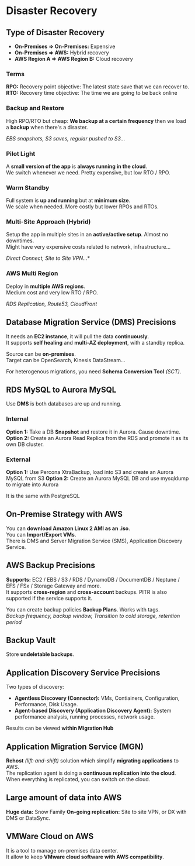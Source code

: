# Disaster Recovery

## Type of Disaster Recovery

- **On-Premises => On-Premises:** Expensive
- **On-Premises => AWS:** Hybrid recovery
- **AWS Region A => AWS Region B:** Cloud recovery

### Terms
**RPO:** Recovery point objective: The latest state save that we can recover to.  
**RTO:** Recovery time objective: The time we are going to be back online

### Backup and Restore

High RPO/RTO but cheap: **We backup at a certain frequency** then we load a **backup** when there's a disaster.

*EBS snapshots, S3 saves, regular pushed to S3...*

### Pilot Light

A **small version of the app** is **always running in the cloud**.  
We switch whenever we need. Pretty expensive, but low RTO / RPO.

### Warm Standby

Full system is **up and running** but at **minimum size**.  
We scale when needed. More costly but lower RPOs and RTOs.

### Multi-Site Approach (Hybrid)

Setup the app in multiple sites in an **active/active setup**.
Almost no downtimes.  
Might have very expensive costs related to network, infrastructure...

*Direct Connect, Site to Site VPN...**

### AWS Multi Region

Deploy in **multiple AWS regions**.  
Medium cost and very low RTO / RPO.

*RDS Replication, Route53, CloudFront*

## Database Migration Service (DMS) Precisions

It needs an **EC2 instance**, it will pull the data **continuously**.  
It supports **self healing** and **multi-AZ deployment**, with a standby replica.  

Source can be **on-premises**.  
Target can be OpenSearch, Kinesis DataStream...

For heterogenous migrations, you need **Schema Conversion Tool** *(SCT)*.  

## RDS MySQL to Aurora MySQL

Use **DMS** is both databases are up and running.

### Internal
**Option 1:** Take a DB **Snapshot** and restore it in Aurora. Cause downtime.  
**Option 2:** Create an Aurora Read Replica from the RDS and promote it as its own DB cluster.

### External
**Option 1:** Use Percona XtraBackup, load into S3 and create an Aurora MySQL from S3
**Option 2:** Create an Aurora MySQL DB and use mysqldump to migrate into Aurora

It is the same with PostgreSQL

## On-Premise Strategy with AWS

You can **download Amazon Linux 2 AMI as an .iso**.  
You can **Import/Export VMs**.  
There is DMS and Server Migration Service (SMS), Application Discovery Service.

## AWS Backup Precisions

**Supports:** EC2 / EBS / S3 / RDS / DynamoDB / DocumentDB / Neptune / EFS / FSx / Storage Gateway and more.  
It supports **cross-region** and **cross-account** backups. PITR is also supported if the service supports it.

You can create backup policies **Backup Plans**. Works with tags.  
*Backup frequency, backup window, Transition to cold storage, retention period*

## Backup Vault

Store **undeletable backups**.

## Application Discovery Service Precisions

Two types of discovery:  
- **Agentless Discovery (Connector):** VMs, Contiainers, Configuration, Performance, Disk Usage.
- **Agent-based Discovery (Application Discovery Agent):** System performance analysis, running processes, network usage.

Results can be viewed **within Migration Hub**

## Application Migration Service (MGN)

**Rehost** *(lift-and-shift)* solution which simplify **migrating applications** to AWS.  
The replication agent is doing a **continuous replication into the cloud**.  
When everything is replicated, you can switch on the cloud.

## Large amount of data into AWS

**Huge data:** Snow Family
**On-going replication:** Site to site VPN, or DX with DMS or DataSync.

## VMWare Cloud on AWS

It is a tool to manage on-premises data center.  
It allow to keep **VMware cloud software with AWS compatibility**.

